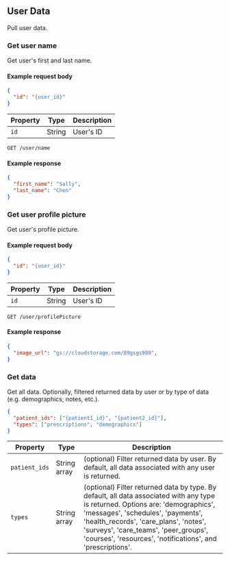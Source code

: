 ## User Data

Pull user data. 

### Get user name

Get user's first and last name.

#### Example request body

```json
{
  "id": "{user_id}"
}
```

Property |  Type | Description
---|---|---
`id` | String | User's ID
```endpoint
GET /user/name
```

#### Example response

```json
{
  "first_name": "Sally",
  "last_name": "Chen"
}
```

### Get user profile picture

Get user's profile picture.

#### Example request body

```json
{
  "id": "{user_id}"
}
```

Property |  Type | Description
---|---|---
`id` | String | User's ID
```endpoint
GET /user/profilePicture
```

#### Example response

```json
{
  "image_url": "gs://cloudstorage.com/89gsgs989",
}
```

### Get data

Get all data. Optionally, filtered returned data by user or by type of data (e.g. demographics, notes, etc.).

```json
{
  "patient_ids": ["{patient1_id}", "{patient2_id}"],
  "types": ["prescriptions", "demographics"]
}
```

Property |  Type | Description
---|---|---
`patient_ids` | String array | (optional) Filter returned data by user. By default, all data associated with any user is returned.
`types` | String array | (optional) Filter returned data by type. By default, all data associated with any type is returned. Options are: 'demographics', 'messages', 'schedules', 'payments', 'health_records', 'care_plans', 'notes', 'surveys', 'care_teams', 'peer_groups', 'courses', 'resources', 'notifications', and 'prescriptions'.


